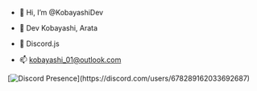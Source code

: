 - 👋 Hi, I’m @KobayashiDev
- 👀 Dev Kobayashi, Arata
- 🌱 Discord.js

- 📫 kobayashi_01@outlook.com


[![Discord Presence](https://lanyard-profile-readme.vercel.app/api/678289162033692687?theme=black&bg=809ecf&animated=true&hideDiscrim=true&borderRadius=30px&idleMessage=Probably%20doing%20something%20else...)](https://discord.com/users/678289162033692687)
